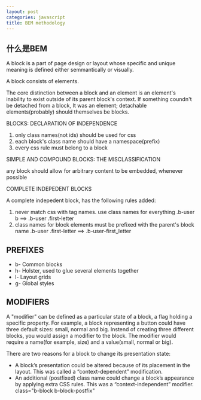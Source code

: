 ```yaml
---
layout: post
categories: javascript
title: BEM methodology
---
```


什么是BEM
---------
A block is a part of page design or layout whose specific and unique meaning is defined either semmantically or visually.

A block consists of elements.

The core distinction between a block and an element is an element's inability to exist outside of its parent block's context. If something coundn't be detached from a block, It was an element; detachable elements(probably) should themselves be blocks.

BLOCKS: DECLARATION OF INDEPENDENCE

1. only class names(not ids) should be used for css
2. each block's class name should have a namespace(prefix)
3. every css rule must belong to a block


SIMPLE AND COMPOUND BLOCKS: THE MISCLASSIFICATION

any block should allow for arbitrary content to be embedded, whenever possible

COMPLETE INDEPEDENT BLOCKS

A complete indepedent block, has the following rules added:

1. never match css with tag names. use class names for everything
   .b-user b ==> .b-user .first-letter
2. class names for block elements must be prefixed with the parent's block name
   .b-user .first-letter ==> .b-user-first_letter


PREFIXES
--------

* b-
  Common blocks
* h-
  Holster, used to glue several elements together
* l-
  Layout grids
* g-
  Global styles

MODIFIERS
---------

A "modifier" can be defined as a particular state of a block, a flag holding a specific property. For example, a block representing a button could have three default sizes: small, normal and big. Instend of creating three different blocks, you would assign a modifier to the block. The modifier would require a name(for example, size) and a value(small, normal or big).

There are two reasons for a block to change its presentation state:

* A block’s presentation could be altered because of its placement in the layout. This was called a “context-dependent” modification.
* An additional (postfixed) class name could change a block’s appearance by applying extra CSS rules. This was a “context-independent” modifier.
  class="b-block b-block-postfix"



